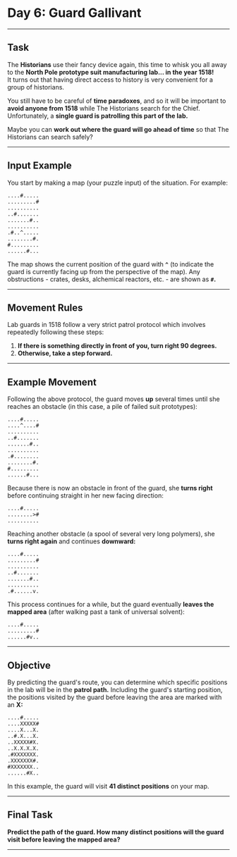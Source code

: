# Day 6: Guard Gallivant  

---

## Task  

The **Historians** use their fancy device again, this time to whisk you all away to the **North Pole prototype suit manufacturing lab... in the year 1518!**  
It turns out that having direct access to history is very convenient for a group of historians.  

You still have to be careful of **time paradoxes**, and so it will be important to **avoid anyone from 1518** while The Historians search for the Chief. Unfortunately, a **single guard is patrolling this part of the lab.**  

Maybe you can **work out where the guard will go ahead of time** so that The Historians can search safely?  

---

## Input Example  

You start by making a map (your puzzle input) of the situation. For example:  

```
....#.....
.........#
.......... 
..#....... 
.......#.. 
.......... 
.#..^..... 
........#.
#......... 
......#...
```

The map shows the current position of the guard with **`^`** (to indicate the guard is currently facing up from the perspective of the map). Any obstructions - crates, desks, alchemical reactors, etc. - are shown as **`#`.**  

---

## Movement Rules  

Lab guards in 1518 follow a very strict patrol protocol which involves repeatedly following these steps:  

1. **If there is something directly in front of you, turn right 90 degrees.**  
2. **Otherwise, take a step forward.**  

---

## Example Movement  

Following the above protocol, the guard moves **up** several times until she reaches an obstacle (in this case, a pile of failed suit prototypes):  

```
....#.....
....^....#
.......... 
..#....... 
.......#.. 
.......... 
.#........
........#.
#......... 
......#...
```

Because there is now an obstacle in front of the guard, she **turns right** before continuing straight in her new facing direction:  

```
....#.....
........>#
.......... 
```

Reaching another obstacle (a spool of several very long polymers), she **turns right again** and continues **downward:**  

```
....#.....
.........#
.......... 
..#....... 
.......#.. 
.......... 
.#......v.
```

This process continues for a while, but the guard eventually **leaves the mapped area** (after walking past a tank of universal solvent):  

```
....#.....
.........#
......#v..
```

---

## Objective  

By predicting the guard's route, you can determine which specific positions in the lab will be in the **patrol path.** Including the guard's starting position, the positions visited by the guard before leaving the area are marked with an **X:**  

```
....#.....
....XXXXX#
....X...X.
..#.X...X.
..XXXXX#X.
..X.X.X.X.
.#XXXXXXX.
.XXXXXXX#.
#XXXXXXX..
......#X..
```

In this example, the guard will visit **41 distinct positions** on your map.

---

## Final Task  

**Predict the path of the guard. How many distinct positions will the guard visit before leaving the mapped area?**

---